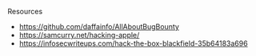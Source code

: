 Resources

* https://github.com/daffainfo/AllAboutBugBounty
* https://samcurry.net/hacking-apple/
* https://infosecwriteups.com/hack-the-box-blackfield-35b64183a696
